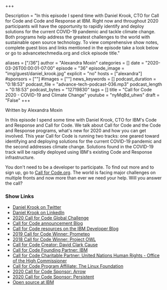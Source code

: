+++

Description = "In this episode I spend time with Daniel Krook, CTO for Call for Code and Code and Response at IBM. Right now and throughout 2020 participants will have the opportunity to rapidly identify and deploy solutions for the current COVID-19 pandemic and tackle climate change. Both programs help address the greatest challenges to the world with sustainable open source technology. To view comprehensive show notes, complete guest bios and links mentioned in the episode take a look below or go to advancetechmedia.org and click episode title."

aliases = ["/36"]
author = "Alexandra Moxin"
categories = []
date = "2020-03-26T00:00:01-07:00"
episode = "36"
episode_image = "img/guest/daniel_krook.jpg"
explicit = "no"
hosts = ["alexandra"]
#sponsors = [""]
#images = [""]
news_keywords = []
podcast_duration = "0:18:53"
podcast_file = "advance-tech-podcast-036.mp3"
podcast_length = "0:18:53"
podcast_bytes = "12719830"
tags = []
title = "Call for Code 2020 - COVID-19 and Climate Change"
youtube = "nyMqBd_uhws"
draft = "False"
+++

Written by Alexandra Moxin

In this episode I spend some time with Daniel Krook, CTO for IBM's Code and Response and Call for Code. We talk about Call for Code and the Code and Response programs, what's new for 2020 and how you can get involved. This year Call for Code is running two tracks: one geared toward identifying and deploying solutions for the current COVID-19 pandemic and the second addresses climate change. Solutions found in the COVID-19 track will be rapidly deployed using IBM's existing Code and Response infrastructure. 

You don't need to be a developer to participate. To find out more and to sign up, go to [Call for Code.org](https://callforcode.org/). The world is facing major challenges on multiple fronts and now more than ever we need your help. Will you answer the call?
 
### Show Links

* [Daniel Krook on Twitter](https://twitter.com/danielkrook?lang=en)
* [Daniel Krook on LinkedIn](https://www.linkedin.com/in/krook/)
* [2020 Call for Code Global Challenge](https://callforcode.org/challenge/)
* [Call for Code announcement Blog](https://developer.ibm.com/callforcode/blogs/the-2020-call-for-code-global-challenge-takes-on-covid-19)
* [Call for Code resources on the IBM Developer Blog](https://developer.ibm.com/callforcode/?p1=Search&p4=43700052236284155&p5=e&cm_mmc=Search_Google-_-1S_1S-_-WW_NA-_-call%20for%20code%202020_e&cm_mmca7=71700000064497775&cm_mmca8=aud-311016886972:kwd-888069450235&cm_mmca9=CjwKCAjw3-bzBRBhEiwAgnnLCue920Jcux2MvGeQoVOfExluJGCpMzX0Etdadko23mBWoToX5Wo-KBoCEjMQAvD_BwE&cm_mmca10=423640826391&cm_mmca11=e&gclid=CjwKCAjw3-bzBRBhEiwAgnnLCue920Jcux2MvGeQoVOfExluJGCpMzX0Etdadko23mBWoToX5Wo-KBoCEjMQAvD_BwE&gclsrc=aw.ds)
* [2019 Call for Code Winner: Prometeo](https://developer.ibm.com/callforcode/blogs/call-for-code-2019-finalist-prometeo)
* [2018 Call for Code Winner: Project OWL](http://www.project-owl.com/)
* [Call for Code Creator: David Clark Cause](https://davidclarkcause.com/)
* [Call for Code Founding Partner: IBM](https://www.ibm.com/ca-en)
* [Call for Code Charitable Partner: United Nations Human Rights - Office of the High Commissioner](https://www.ohchr.org/EN/pages/home.aspx)
* [Call for Code Program Affiliate: The Linux Foundation](https://www.linuxfoundation.org/)
* [2020 Call for Code Sponsor: Arrow](https://www.arrow.com/)
* [2020 Call for Code Sponsor: Persistent](https://www.persistent.com/)
* [Open source at IBM](https://developer.ibm.com/open/)


